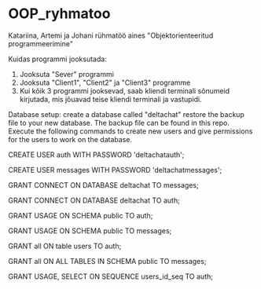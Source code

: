 # OOP_ryhmatoo
Katariina, Artemi ja Johani rühmatöö aines "Objektorienteeritud programmeerimine"


Kuidas programmi jooksutada:
  1. Jooksuta "Sever" programmi
  2. Jooksuta "Client1", "Client2" ja "Client3" programme
  3. Kui kõik 3 programmi jooksevad, saab kliendi terminali sõnumeid kirjutada, mis jõuavad teise kliendi terminali ja vastupidi.
 

Database setup: create a database called "deltachat"
restore the backup file to your new database. The backup file can be found in this repo.
Execute the following commands to create new users and give permissions for the users to work on the database.
 
CREATE USER auth WITH PASSWORD 'deltachatauth';

CREATE USER messages WITH PASSWORD 'deltachatmessages';

GRANT CONNECT ON DATABASE deltachat TO
messages;

GRANT CONNECT ON DATABASE deltachat TO
auth;

GRANT USAGE ON SCHEMA public TO auth;

GRANT USAGE ON SCHEMA public TO messages;

GRANT all ON table users TO auth;

GRANT all
ON ALL TABLES IN SCHEMA public 
TO messages;

GRANT USAGE, SELECT ON SEQUENCE users_id_seq TO auth;
